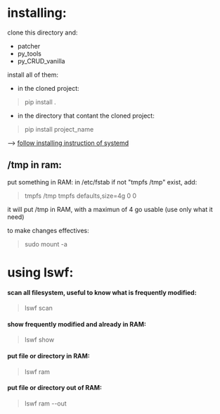 
# installing:

clone this directory and:
 - patcher
 - py_tools
 - py_CRUD_vanilla

install all of them:  
* in the cloned project:
> pip install .

* in the directory that contant the cloned project:
> pip install project_name


--> [follow installing instruction of systemd](https://github.com/Pythux/lswf/tree/master/systemd)


## /tmp in ram:

put something in RAM:
in /etc/fstab
if not "tmpfs /tmp" exist, add:
> tmpfs   /tmp    tmpfs   defaults,size=4g        0       0

it will put /tmp in RAM, with a maximun of 4 go usable (use only what it need)

to make changes effectives:
> sudo mount -a


# using lswf:

#### scan all filesystem, useful to know what is frequently modified:
> lswf scan

#### show frequently modified and already in RAM:
> lswf show

#### put file or directory in RAM:
> lswf ram <path>

#### put file or directory out of RAM:
> lswf ram --out <path>
